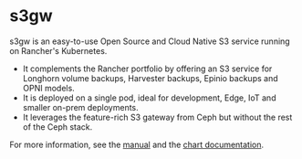 # s3gw

s3gw is an easy-to-use Open Source and Cloud Native S3 service running on
Rancher's Kubernetes.

* It complements the Rancher portfolio by offering an S3 service for Longhorn
  volume backups, Harvester backups, Epinio backups and OPNI models.
* It is deployed on a single pod, ideal for development, Edge, IoT and smaller
  on-prem deployments.
* It leverages the feature-rich S3 gateway from Ceph but without the rest of
  the Ceph stack.

For more information, see the [manual][1] and the [chart documentation][2].

[1]: https://s3gw-docs.readthedocs.io
[2]: https://github.com/aquarist-labs/s3gw-charts/blob/main/README.md
